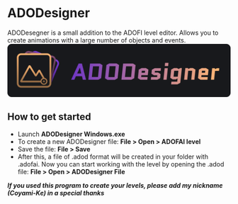 # ADODesigner
ADODesegner is a small addition to the ADOFI level editor. Allows you to create animations with a large number of objects and events.
![](https://github.com/coyami-ke/ADODesigner/blob/master/logo.png)
## How to get started
* Launch **ADODesigner Windows.exe**
* To create a new ADODesigner file: **File > Open > ADOFAI level**
* Save the file: **File > Save**
* After this, a file of .adod format will be created in your folder with .adofai. Now you can start working with the level by opening the .adod file: **File > Open > ADODesigner File**
  
***If you used this program to create your levels, please add my nickname (Coyami-Ke) in a special thanks***
